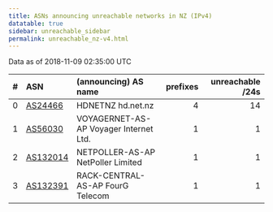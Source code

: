 ```yaml
---
title: ASNs announcing unreachable networks in NZ (IPv4)
datatable: true
sidebar: unreachable_sidebar
permalink: unreachable_nz-v4.html
---
```


Data as of 2018-11-09 02:35:00 UTC


<div class="datatable-begin"></div>

|   # | ASN                                      | (announcing) AS name                   |   prefixes |   unreachable /24s |
|----:|:-----------------------------------------|:---------------------------------------|-----------:|-------------------:|
|   0 | [AS24466](unreachable_AS24466-v4.html)   | HDNETNZ hd.net.nz                      |          4 |                 14 |
|   1 | [AS56030](unreachable_AS56030-v4.html)   | VOYAGERNET-AS-AP Voyager Internet Ltd. |          1 |                  1 |
|   2 | [AS132014](unreachable_AS132014-v4.html) | NETPOLLER-AS-AP NetPoller Limited      |          1 |                  1 |
|   3 | [AS132391](unreachable_AS132391-v4.html) | RACK-CENTRAL-AS-AP FourG Telecom       |          1 |                  1 |

<div class="datatable-end"></div>